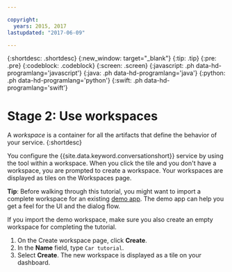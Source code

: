 ```yaml
---

copyright:
  years: 2015, 2017
lastupdated: "2017-06-09"

---
```


{:shortdesc: .shortdesc}
{:new_window: target="_blank"}
{:tip: .tip}
{:pre: .pre}
{:codeblock: .codeblock}
{:screen: .screen}
{:javascript: .ph data-hd-programlang='javascript'}
{:java: .ph data-hd-programlang='java'}
{:python: .ph data-hd-programlang='python'}
{:swift: .ph data-hd-programlang='swift'}

# Stage 2: Use workspaces

A *workspace* is a container for all the artifacts that define the behavior of your service.
{:shortdesc}

You configure the {{site.data.keyword.conversationshort}} service by using the tool within a workspace. When you click the tile and you don't have a workspace, you are prompted to create a workspace. Your workspaces are displayed as tiles on the Workspaces page.

**Tip**: Before walking through this tutorial, you might want to import a complete workspace for an existing [demo app](https://github.com/watson-developer-cloud/car-dashboard/blob/master/README.md#workspace). The demo app can help you get a feel for the UI and the dialog flow.
<!-- {a:target="_blank"} -->

If you import the demo workspace, make sure you also create an empty workspace for completing the tutorial.

1.  On the Create workspace page, click **Create**.
2.  In the **Name** field, type `Car tutorial`.
3.  Select **Create**. The new workspace is displayed as a tile on your dashboard.
